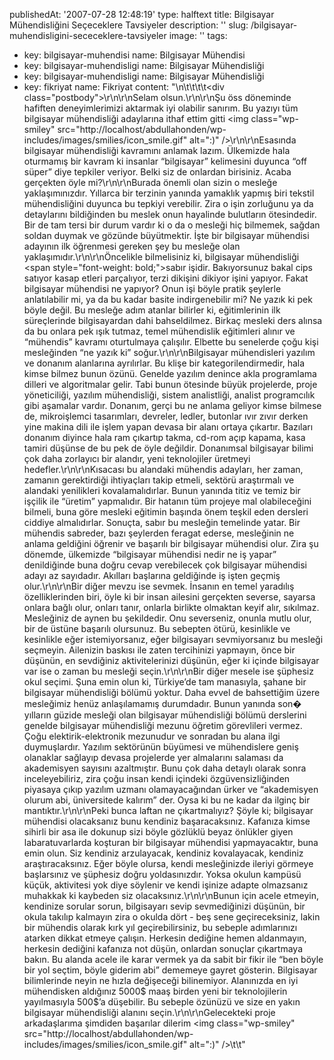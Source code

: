 publishedAt: '2007-07-28 12:48:19'
type: halftext
title: Bilgisayar Mühendisliğini Seçeceklere Tavsiyeler
description: ''
slug: /bilgisayar-muhendisligini-sececeklere-tavsiyeler
image: ''
tags:
  - key: bilgisayar-muhendisi
    name: Bilgisayar Mühendisi
  - key: bilgisayar-muhendisligi
    name: Bilgisayar Mühendisliği
  - key: bilgisayar-muhendisligi
    name: Bilgisayar Mühendisliği
  - key: fikriyat
    name: Fikriyat
content: "\n\t\t\t\t<div class=\"postbody\">\r\n\r\nSelam olsun.\r\n\r\nŞu öss döneminde hafiften deneyimlerimizi aktarmak iyi olabilir sanırım. Bu yazıyı tüm bilgisayar mühendisliği adaylarına ithaf ettim gitti <img class=\"wp-smiley\" src=\"http://localhost/abdullahonden/wp-includes/images/smilies/icon_smile.gif\" alt=\":)\" />\r\n\r\nEsasında bilgisayar mühendisliği kavramını anlamak lazım. Ülkemizde hala oturmamış bir kavram ki insanlar “bilgisayar” kelimesini duyunca “off süper” diye tepkiler veriyor. Belki siz de onlardan birisiniz. Acaba gerçekten öyle mi?\r\n\r\nBurada önemli olan sizin o mesleğe yaklaşımınızdır. Yıllarca bir terzinin yanında yamaklık yapmış biri tekstil mühendisliğini duyunca bu tepkiyi verebilir. Zira o işin zorluğunu ya da detaylarını bildiğinden bu meslek onun hayalinde bulutların ötesindedir. Bir de tam tersi bir durum vardır ki o da o mesleği hiç bilmemek, sağdan soldan duymak ve gözünde büyütmektir. İşte bir bilgisayar mühendisi adayının ilk öğrenmesi gereken şey bu mesleğe olan yaklaşımıdır.\r\n\r\nÖncelikle bilmelisiniz ki, bilgisayar mühendisliği <span style=\"font-weight: bold;\">sabır</span> işidir. Bakıyorsunuz bakal cips satıyor kasap etleri parçalıyor, terzi dikişini dikiyor işini yapıyor. Fakat bilgisayar mühendisi ne yapıyor? Onun işi böyle pratik şeylerle anlatılabilir mi, ya da bu kadar basite indirgenebilir mi? Ne yazık ki pek böyle değil. Bu mesleğe adım atanlar bilirler ki, eğitimlerinin ilk süreçlerinde bilgisayardan dahi bahseldilmez. Birkaç mesleki ders alınsa da bu onlara pek ışık tutmaz, temel mühendislik eğitimleri alınır ve “mühendis” kavramı oturtulmaya çalışılır. Elbette bu senelerde çoğu kişi mesleğinden “ne yazık ki” soğur.\r\n\r\nBilgisayar mühendisleri yazılım ve donanım alanlarına ayrılırlar. Bu klişe bir kategorilendirmedir, hala kimse bilmez bunun özünü. Genelde yazılım denince akla programlama dilleri ve algoritmalar gelir. Tabi bunun ötesinde büyük projelerde, proje yöneticiliği, yazılım mühendisliği, sistem analistliği, analist programcılık gibi aşamalar vardır. Donanım, gerçi bu ne anlama geliyor kimse bilmese de, mikroişlemci tasarımları, devreler, ledler, butonlar ıvır zıvır derken yine makina dili ile işlem yapan devasa bir alanı ortaya çıkartır. Bazıları donanım diyince hala ram çıkartıp takma, cd-rom açıp kapama, kasa tamiri düşünse de bu pek de öyle değildir. Donanımsal bilgisayar bilimi çok daha zorlayıcı bir alandır, yeni teknolojiler üretmeyi hedefler.\r\n\r\nKısacası bu alandaki mühendis adayları, her zaman, zamanın gerektirdiği ihtiyaçları takip etmeli, sektörü araştırmalı ve alandaki yenilikleri kovalamalıdırlar. Bunun yanında titiz ve temiz bir işçilik ile “üretim” yapmalıdır. Bir hatanın tüm projeye mal olabileceğini bilmeli, buna göre mesleki eğitimin başında önem teşkil eden dersleri ciddiye almalıdırlar. Sonuçta, sabır bu mesleğin temelinde yatar. Bir mühendis sabreder, bazı şeylerden feragat ederse, mesleğinin ne anlama geldiğini öğrenir ve başarılı bir bilgisayar mühendisi olur. Zira şu dönemde, ülkemizde “bilgisayar mühendisi nedir ne iş yapar” denildiğinde buna doğru cevap verebilecek çok bilgisayar mühendisi adayı az sayıdadır. Akılları başlarına geldiğinde iş işten geçmiş olur.\r\n\r\nBir diğer mevzu ise sevmek. İnsanın en temel yaradılış özelliklerinden biri, öyle ki bir insan ailesini gerçekten severse, sayarsa onlara bağlı olur, onları tanır, onlarla birlikte olmaktan keyif alır, sıkılmaz. Mesleğiniz de aynen bu şekildedir. Onu severseniz, onunla mutlu olur, bir de üstüne başarılı olursunuz. Bu sebepten ötürü, kesinlikle ve kesinlikle eğer istemiyorsanız, eğer bilgisayarı sevmiyorsanız bu mesleği seçmeyin. Ailenizin baskısı ile zaten tercihinizi yapmayın, önce bir düşünün, en sevdiğiniz aktivitelerinizi düşünün, eğer ki içinde bilgisayar var ise o zaman bu mesleği seçin.\r\n\r\nBir diğer mesele ise şüphesiz okul seçimi. Şuna emin olun ki, Türkiye’de tam manasıyla, şahane bir bilgisayar mühendisliği bölümü yoktur. Daha evvel de bahsettiğim üzere mesleğimiz henüz anlaşılamamış durumdadır. Bunun yanında son� yılların güzide mesleği olan bilgisayar mühendisliği bölümü derslerini genelde bilgisayar mühendisliği mezunu öğretim görevlileri vermez. Çoğu elektirik-elektronik mezunudur ve sonradan bu alana ilgi duymuşlardır. Yazılım sektörünün büyümesi ve mühendislere geniş olanaklar sağlayıp devasa projelerde yer almalarını salaması da akademisyen sayısını azaltmıştır. Bunu çok daha detaylı olarak sonra inceleyebiliriz, zira çoğu insan kendi içindeki özgüvensizliğinden piyasaya çıkıp yazılım uzmanı olamayacağından ürker ve “akademisyen olurum abi, üniversitede kalırım” der. Oysa ki bu ne kadar da ilginç bir mantıktır.\r\n\r\nPeki bunca laftan ne çıkartmalıyız? Şöyle ki; bilgisayar mühendisi olacaksanız bunu kendiniz başaracaksınız. Kafanıza kimse sihirli bir asa ile dokunup sizi böyle gözlüklü beyaz önlükler giyen labaratuvarlarda koşturan bir bilgisayar mühendisi yapmayacaktır, buna emin olun. Siz kendiniz arzulayacak, kendiniz kovalayacak, kendiniz araştıracaksınız. Eğer böyle olursa, kendi mesleğinizde ileriyi görmeye başlarsınız ve şüphesiz doğru yoldasınızdır. Yoksa okulun kampüsü küçük, aktivitesi yok diye söylenir ve kendi işinize adapte olmazsanız muhakkak ki kaybeden siz olacaksınız.\r\n\r\nBunun için acele etmeyin, kendinize sorular sorun, bilgisayarı sevip sevmediğinizi düşünün, bir okula takılıp kalmayın zira o okulda dört - beş sene geçireceksiniz, lakin bir mühendis olarak kırk yıl geçirebilirsiniz, bu sebeple adımlarınızı atarken dikkat etmeye çalışın. Herkesin dediğine hemen aldanmayın, herkesin dediğini kafanıza not düşün, onlardan sonuçlar çıkartmaya bakın. Bu alanda acele ile karar vermek ya da sabit bir fikir ile “ben böyle bir yol seçtim, böyle giderim abi” dememeye gayret gösterin. Bilgisayar bilimlerinde neyin ne hızla değişeceği bilinemiyor. Alanınızda en iyi mühendisken aldığınız 5000$ maaş birden yeni bir teknolojilerin yayılmasıyla 500$’a düşebilir. Bu sebeple özünüzü ve size en yakın bilgisayar mühendisliği alanını seçin.\r\n\r\nGelecekteki proje arkadaşlarıma şimdiden başarılar dilerim <img class=\"wp-smiley\" src=\"http://localhost/abdullahonden/wp-includes/images/smilies/icon_smile.gif\" alt=\":)\" /></div>\t\t"
